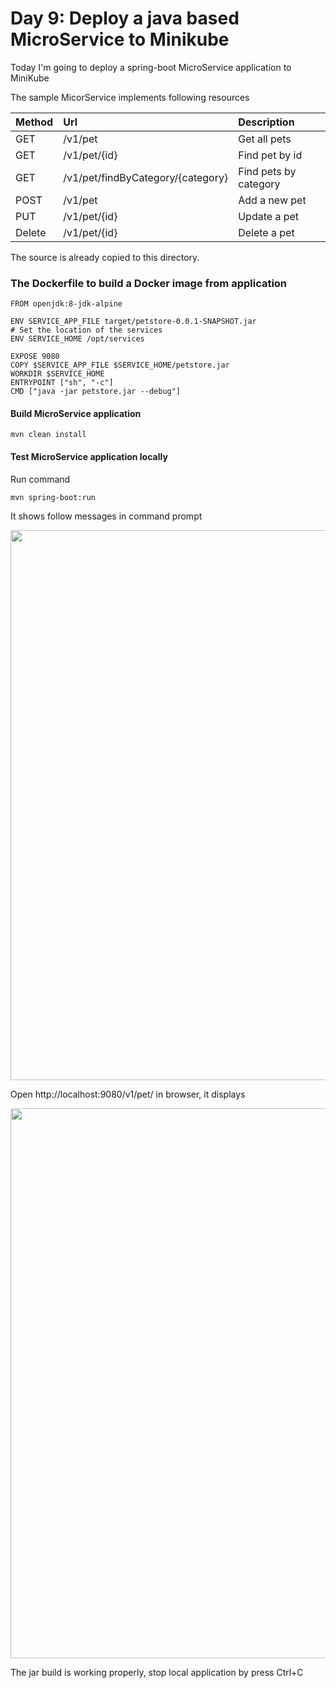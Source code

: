 # Day 9: Deploy a java based MicroService to Minikube

Today I'm going to deploy a spring-boot MicroService application to MiniKube

The sample MicorService implements following resources
                        
|Method|Url|Description|
|:---|:---|:---|
|GET|/v1/pet|Get all pets|
|GET|/v1/pet/{id}|Find pet by id|
|GET|/v1/pet/findByCategory/{category}|Find pets by category|
|POST|/v1/pet|Add a new pet|
|PUT|/v1/pet/{id}|Update a pet|
|Delete|/v1/pet/{id}|Delete a pet|

The source is already copied to this directory.

### The Dockerfile to build a Docker image from application

```
FROM openjdk:8-jdk-alpine

ENV SERVICE_APP_FILE target/petstore-0.0.1-SNAPSHOT.jar
# Set the location of the services
ENV SERVICE_HOME /opt/services

EXPOSE 9080
COPY $SERVICE_APP_FILE $SERVICE_HOME/petstore.jar
WORKDIR $SERVICE_HOME
ENTRYPOINT ["sh", "-c"]
CMD ["java -jar petstore.jar --debug"]
```

#### Build MicroService application

```
mvn clean install
```

#### Test MicroService application locally

Run command

```
mvn spring-boot:run
```

It shows follow messages in command prompt

<img width="880" src="https://user-images.githubusercontent.com/3359299/46710648-d03ff780-cc16-11e8-803f-4fdeb7a0116b.PNG" />

Open http://localhost:9080/v1/pet/ in browser, it displays

<img width="880" src="https://user-images.githubusercontent.com/3359299/46710742-39276f80-cc17-11e8-867e-64af2d625ccc.PNG" />

The jar build is working properly, stop local application by press Ctrl+C

